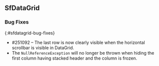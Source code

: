## SfDataGrid

### Bug Fixes
{:#sfdatagrid-bug-fixes}

* \#251092 – The last row is now clearly visible when the horizontal scrollbar is visible in DataGrid.
* The `NullReferenceException` will no longer be thrown when hiding the first column having stacked header and the column is frozen.